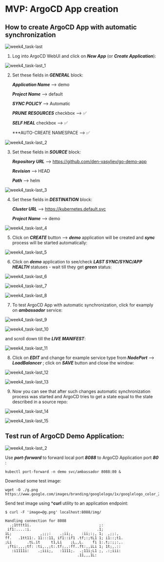 # MVP: ArgoCD App creation

## How to create ArgoCD App with automatic synchronization

![week4_task-last](../.data/week4_task-last.gif)

1. Log into ArgoCD WebUI and click on ***New App*** (or ***Create Application***):

![week4_task-last_1](../.data/week4_task-last_1.png "week4_task-last_1")

2. Set these fields in ***GENERAL*** block:

    ***Application Name*** --> demo
   
    ***Project Name***     --> default
   
    ***SYNC POLICY***      --> Automatic

    ***PRUNE RESOURCES*** checkbox --> ✅

    ***SELF HEAL***       checkbox --> ✅

    ***AUTO-CREATE NAMESPACE      -->  ✅


![week4_task-last_2](../.data/week4_task-last_2.png "week4_task-last_2")

3. Set these fields in ***SOURCE*** block:

    ***Repository URL*** --> https://github.com/den-vasyliev/go-demo-app
   
    ***Revision***       --> HEAD

    ***Path***           --> helm

![week4_task-last_3](../.data/week4_task-last_3.png "week4_task-last_3")

4. Set these fields in ***DESTINATION*** block:

    ***Cluster URL***  --> https://kubernetes.default.svc
   
    ***Project Name*** --> demo

![week4_task-last_4](../.data/week4_task-last_4.png "week4_task-last_4")

5. Click on ***CREATE*** button --> ***demo*** application will be created and ***sync*** process will be started automatically:

![week4_task-last_5](../.data/week4_task-last_5.png "week4_task-last_5")

6. Click on ***demo*** application to see/check ***LAST SYNC/SYNC/APP HEALTH*** statuses - wait till they get ***green*** status:

![week4_task-last_6](../.data/week4_task-last_6.png "week4_task-last_6")

![week4_task-last_7](../.data/week4_task-last_7.png "week4_task-last_7")

![week4_task-last_8](../.data/week4_task-last_8.png "week4_task-last_8")

7. To test ArgoCD App with automatic synchronization, click for examply on ***ambassador*** service:

![week4_task-last_9](../.data/week4_task-last_9.png "week4_task-last_9")

![week4_task-last_10](../.data/week4_task-last_10.png "week4_task-last_10")

and scroll down till the ***LIVE MANIFEST***:

![week4_task-last_11](../.data/week4_task-last_11.png "week4_task-last_11")

8. Click on ***EDIT*** and change for example service type from ***NodePort*** --> ***LoadBalancer*** ; click on ***SAVE*** button and close the window:

![week4_task-last_12](../.data/week4_task-last_12.png "week4_task-last_12")

![week4_task-last_13](../.data/week4_task-last_13.png "week4_task-last_13")

9. Now you can see that after such changes automatic synchronization process was started and ArgoCD tries to get a state equal to the state described in a source repo:

![week4_task-last_14](../.data/week4_task-last_14.png "week4_task-last_14")

![week4_task-last_15](../.data/week4_task-last_15.png "week4_task-last_15")


## Test run of ArgoCD Demo Application:

![week4_task-last_2](../.data/week4_task-last_2.gif)

Use ***port-forward*** to forward local port ***8088*** to ArgoCD Application port ***80*** :
```
kubectl port-forward -n demo svc/ambassador 8088:80 &
```

Download some test image:
```
wget -O ./g.png  https://www.google.com/images/branding/googlelogo/1x/googlelogo_color_272x92dp.png
```

Send test image using ***curl** utility to an application endpoint:
```
$ curl -F 'image=@g.png' localhost:8088/img/

Handling connection for 8088
  .;1tttt1i.                               ;:
 if1:....:i.                              .1;
iL;             ,;;;:    .;ii;,    :ii;:;, 1;  ,;;:,
ff.   .1tt11:. 11:::11, if1::if1 .tf;:;tL1 1; i1::;t1.
;Li       .tL.it     t1,Li    ;L,,L.    fi 1:.t;:;;:,.
 ;fti:,,,;tf: :ti,.,;t:.tf;,,:ff..ft:,,iLi 1; 1t;,.::
   :i1111i:    .;iii;,   :1111;.  .;11i;L1 ;, .:;iii:
                                 .11,,,1L:
```










  
    
